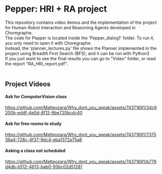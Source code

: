 # Pepper: HRI + RA project
This repository contains video demos and the implementation of the project for Human-Robot Interaction and Reasoning Agents developed in Choregraphe.
<br>
The code for Pepper is located inside the 'Pepper_dialog1' folder. To run it, you only need to open it with Choregraphe. 
<br>
Instead, the 'planner_lectures.py' file shows the Planner implemented in the project using Breadth First Search (BFS), and it can be run with Python3
<br>
If you just want to see the final results you can go to "Video" folder, or read the report "RA_HRI_report.pdf".
<br>
<br>

## Project Videos
#### Ask for ComputerVision class

https://github.com/Matteozara/Why_dont_you_speak/assets/74371691/34c6200b-eddf-4e0d-8f12-9be720bcdc40


#### Ask for free rooms to study

https://github.com/Matteozara/Why_dont_you_speak/assets/74371691/737536a4-728c-4f37-9dc4-eba1372a75a8


#### Asking a class not scheduled

https://github.com/Matteozara/Why_dont_you_speak/assets/74371691/b779d4db-b512-4613-bab0-93bc02d51281
